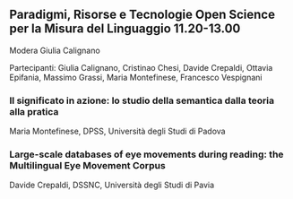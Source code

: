 ## Paradigmi, Risorse e Tecnologie Open Science per la Misura del Linguaggio 11.20-13.00
Modera Giulia Calignano

Partecipanti: Giulia Calignano, Cristinao Chesi, Davide Crepaldi, Ottavia Epifania,  Massimo Grassi, Maria Montefinese, Francesco Vespignani

### Il significato in azione: lo studio della semantica dalla teoria alla pratica
Maria Montefinese, DPSS, Università degli Studi di Padova

### Large-scale databases of eye movements during reading: the Multilingual Eye Movement Corpus
Davide Crepaldi, DSSNC, Università degli Studi di Pavia


